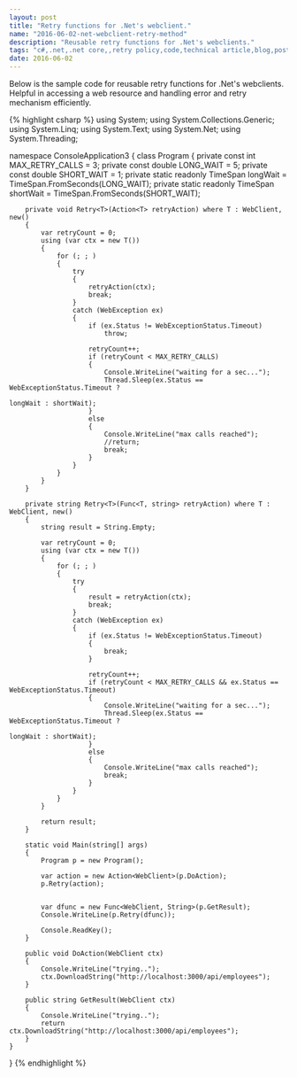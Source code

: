 ```yaml
---
layout: post
title: "Retry functions for .Net's webclient."
name: "2016-06-02-net-webclient-retry-method"
description: "Reusable retry functions for .Net's webclients."
tags: "c#,.net,.net core,,retry policy,code,technical article,blog,post"
date: 2016-06-02
---
```


<p>Below is the sample code for reusable retry functions for .Net's webclients. Helpful in accessing a web resource and handling error and retry mechanism efficiently.</p>


{% highlight csharp %}
using System;
using System.Collections.Generic;
using System.Linq;
using System.Text;
using System.Net;
using System.Threading;

namespace ConsoleApplication3
{
    class Program
    {
        private const int MAX_RETRY_CALLS = 3;
        private const double LONG_WAIT = 5;
        private const double SHORT_WAIT = 1;
        private static readonly TimeSpan longWait = TimeSpan.FromSeconds(LONG_WAIT);
        private static readonly TimeSpan shortWait = TimeSpan.FromSeconds(SHORT_WAIT);

        private void Retry<T>(Action<T> retryAction) where T : WebClient, new()
        {
            var retryCount = 0;
            using (var ctx = new T())
            {
                for (; ; )
                {
                    try
                    {
                        retryAction(ctx);
                        break;
                    }
                    catch (WebException ex)
                    {
                        if (ex.Status != WebExceptionStatus.Timeout)
                            throw;

                        retryCount++;
                        if (retryCount < MAX_RETRY_CALLS)
                        {
                            Console.WriteLine("waiting for a sec...");
                            Thread.Sleep(ex.Status == WebExceptionStatus.Timeout ?
                                                                    longWait : shortWait);
                        }
                        else
                        {
                            Console.WriteLine("max calls reached");
                            //return;
                            break;
                        }
                    }
                }
            }
        }

        private string Retry<T>(Func<T, string> retryAction) where T : WebClient, new()
        {
            string result = String.Empty;

            var retryCount = 0;
            using (var ctx = new T())
            {
                for (; ; )
                {
                    try
                    {
                        result = retryAction(ctx);
                        break;
                    }
                    catch (WebException ex)
                    {
                        if (ex.Status != WebExceptionStatus.Timeout)
                        {
                            break;
                        }

                        retryCount++;
                        if (retryCount < MAX_RETRY_CALLS && ex.Status == WebExceptionStatus.Timeout)
                        {
                            Console.WriteLine("waiting for a sec...");
                            Thread.Sleep(ex.Status == WebExceptionStatus.Timeout ?
                                                                    longWait : shortWait);
                        }
                        else
                        {
                            Console.WriteLine("max calls reached");
                            break;
                        }
                    }
                }
            }

            return result;
        }

        static void Main(string[] args)
        {
            Program p = new Program();

            var action = new Action<WebClient>(p.DoAction);            
            p.Retry(action);


            var dfunc = new Func<WebClient, String>(p.GetResult);
            Console.WriteLine(p.Retry(dfunc));

            Console.ReadKey();
        }

        public void DoAction(WebClient ctx)
        {
            Console.WriteLine("trying..");
            ctx.DownloadString("http://localhost:3000/api/employees");
        }

        public string GetResult(WebClient ctx)
        {
            Console.WriteLine("trying..");
            return ctx.DownloadString("http://localhost:3000/api/employees");
        }
    }
}
{% endhighlight %}